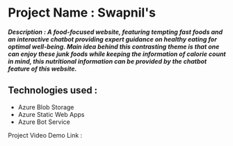 # Project Name : Swapnil's 

_**Description : 
A food-focused website, featuring tempting fast foods and an interactive chatbot providing expert guidance on healthy eating for optimal well-being.
Main idea behind this contrasting theme is that one can enjoy these
junk foods while keeping the information of calorie count in mind, this nutritional information can be provided by the chatbot feature of this website.**_

## Technologies used :
* Azure Blob Storage
* Azure Static Web Apps
* Azure Bot Service



Project Video Demo Link : 
